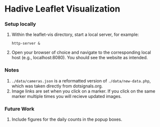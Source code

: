 # Hadive Leaflet Visualization

### Setup locally
1. Within the leaflet-vis directory, start a local server, for example:
	```
	http-server &
	````
2. Open your browser of choice and navigate to the corresponding local host (e.g., localhost:8080). You should see the website as intended. 

### Notes
1. `./data/cameras.json` is a reformatted version of `./data/new-data.php`, which was taken directly from dotsignals.org.
2. Image links are set when you click on a marker. If you click on the same marker multiple times you will recieve updated images.

### Future Work
1. Include figures for the daily counts in the popup boxes.

